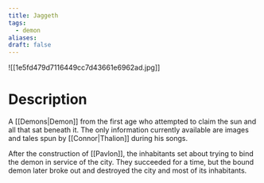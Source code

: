 ```yaml
---
title: Jaggeth
tags:
  - demon
aliases: 
draft: false
---
```

![[1e5fd479d7116449cc7d43661e6962ad.jpg]]
# Description
A [[Demons|Demon]] from the first age who attempted to claim the sun and all that sat beneath it. The only information currently available are images and tales spun by [[Connor|Thalion]] during his songs.

After the construction of [[Pavlon]], the inhabitants set about trying to bind the demon in service of the city. They succeeded for a time, but the bound demon later broke out and destroyed the city and most of its inhabitants.